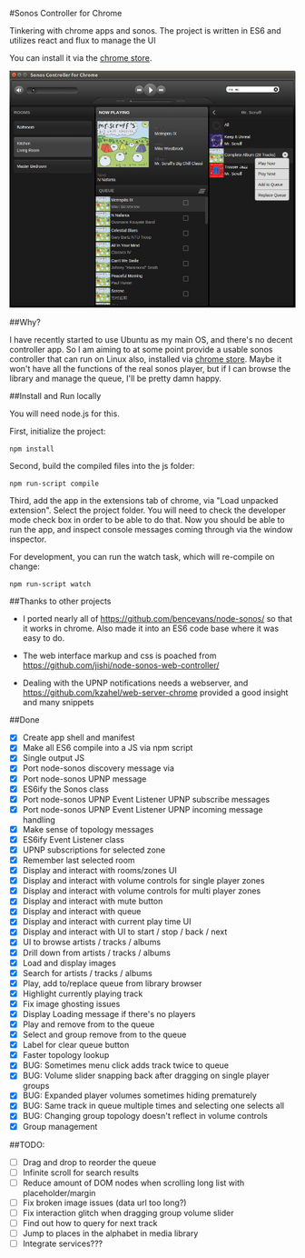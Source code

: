 #Sonos Controller for Chrome

Tinkering with chrome apps and sonos.
The project is written in ES6 and utilizes react and flux to manage the UI

You can install it via the [chrome store](https://chrome.google.com/webstore/detail/sonos-controller-for-chro/cojfokmeikpnickdpoopoockilamcmoc).

![](screenshots/screenshot_1.png?raw=true)

##Why?

I have recently started to use Ubuntu as my main OS, and there's no decent controller app.
So I am aiming to at some point provide a usable sonos controller that can run on Linux also, installed via [chrome store](https://chrome.google.com/webstore/detail/sonos-controller-for-chro/cojfokmeikpnickdpoopoockilamcmoc).
Maybe it won't have all the functions of the real sonos player, but if I can browse the library and manage the queue, I'll be pretty damn happy.

##Install and Run locally

You will need node.js for this.

First, initialize the project:

	npm install

Second, build the compiled files into the js folder:

	npm run-script compile

Third, add the app in the extensions tab of chrome, via "Load unpacked extension". Select the project folder.
You will need to check the developer mode check box in order to be able to do that.
Now you should be able to run the app, and inspect console messages coming through via the window inspector.

For development, you can run the watch task, which will re-compile on change:

	npm run-script watch

##Thanks to other projects

- I ported nearly all of https://github.com/bencevans/node-sonos/ so that it works in chrome.
  Also made it into an ES6 code base where it was easy to do.

- The web interface markup and css is poached from https://github.com/jishi/node-sonos-web-controller/

- Dealing with the UPNP notifications needs a webserver, and https://github.com/kzahel/web-server-chrome provided a good insight and many snippets

##Done

- [x] Create app shell and manifest
- [x] Make all ES6 compile into a JS via npm script
- [x] Single output JS
- [x] Port node-sonos discovery message via
- [x] Port node-sonos UPNP message
- [x] ES6ify the Sonos class
- [x] Port node-sonos UPNP Event Listener UPNP subscribe messages
- [x] Port node-sonos UPNP Event Listener UPNP incoming message handling
- [x] Make sense of topology messages
- [x] ES6ify Event Listener class
- [x] UPNP subscriptions for selected zone
- [x] Remember last selected room
- [x] Display and interact with rooms/zones UI
- [x] Display and interact with volume controls for single player zones
- [x] Display and interact with volume controls for multi player zones
- [x] Display and interact with mute button
- [x] Display and interact with queue
- [x] Display and interact with current play time UI
- [x] Display and interact with UI to start / stop / back / next
- [x] UI to browse artists / tracks / albums
- [x] Drill down from artists / tracks / albums
- [x] Load and display images
- [x] Search for artists / tracks / albums
- [x] Play, add to/replace queue from library browser
- [x] Highlight currently playing track
- [x] Fix image ghosting issues
- [x] Display Loading message if there's no players
- [x] Play and remove from to the queue
- [x] Select and group remove from to the queue
- [x] Label for clear queue button
- [x] Faster topology lookup
- [x] BUG: Sometimes menu click adds track twice to queue
- [x] BUG: Volume slider snapping back after dragging on single player groups
- [x] BUG: Expanded player volumes sometimes hiding prematurely
- [x] BUG: Same track in queue multiple times and selecting one selects all
- [x] BUG: Changing group topology doesn't reflect in volume controls
- [x] Group management

##TODO:
- [ ] Drag and drop to reorder the queue
- [ ] Infinite scroll for search results
- [ ] Reduce amount of DOM nodes when scrolling long list with placeholder/margin
- [ ] Fix broken image issues (data url too long?)
- [ ] Fix interaction glitch when dragging group volume slider
- [ ] Find out how to query for next track
- [ ] Jump to places in the alphabet in media library
- [ ] Integrate services???